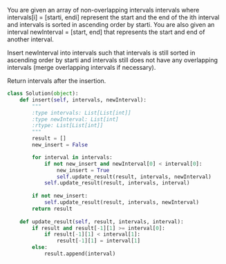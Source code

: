 You are given an array of non-overlapping intervals intervals where intervals[i] = [starti, endi] represent the start and the end of the ith interval and intervals is sorted in ascending order by starti. You are also given an interval newInterval = [start, end] that represents the start and end of another interval.

Insert newInterval into intervals such that intervals is still sorted in ascending order by starti and intervals still does not have any overlapping intervals (merge overlapping intervals if necessary).

Return intervals after the insertion.

```Python
class Solution(object):
    def insert(self, intervals, newInterval):
        """
        :type intervals: List[List[int]]
        :type newInterval: List[int]
        :rtype: List[List[int]]
        """
        result = []
        new_insert = False

        for interval in intervals:
            if not new_insert and newInterval[0] < interval[0]:
                new_insert = True
                self.update_result(result, intervals, newInterval)
            self.update_result(result, intervals, interval)
            
        if not new_insert:
            self.update_result(result, intervals, newInterval)
        return result
    
    def update_result(self, result, intervals, interval):
        if result and result[-1][1] >= interval[0]:
            if result[-1][1] < interval[1]:
                result[-1][1] = interval[1]
        else:
            result.append(interval)
```

